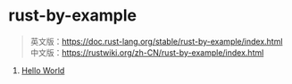 # rust-by-example
> 英文版：https://doc.rust-lang.org/stable/rust-by-example/index.html
> 中文版：https://rustwiki.org/zh-CN/rust-by-example/index.html

1. [Hello World](./src/bin/hello.rs)
